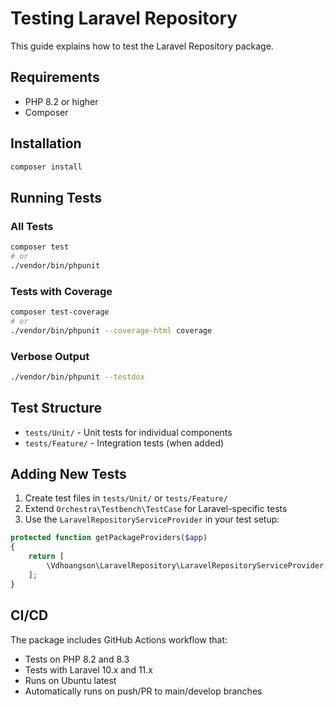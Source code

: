 # Testing Laravel Repository

This guide explains how to test the Laravel Repository package.

## Requirements

- PHP 8.2 or higher
- Composer

## Installation

```bash
composer install
```

## Running Tests

### All Tests

```bash
composer test
# or
./vendor/bin/phpunit
```

### Tests with Coverage

```bash
composer test-coverage
# or
./vendor/bin/phpunit --coverage-html coverage
```

### Verbose Output

```bash
./vendor/bin/phpunit --testdox
```

## Test Structure

- `tests/Unit/` - Unit tests for individual components
- `tests/Feature/` - Integration tests (when added)

## Adding New Tests

1. Create test files in `tests/Unit/` or `tests/Feature/`
2. Extend `Orchestra\Testbench\TestCase` for Laravel-specific tests
3. Use the `LaravelRepositoryServiceProvider` in your test setup:

```php
protected function getPackageProviders($app)
{
    return [
        \Vdhoangson\LaravelRepository\LaravelRepositoryServiceProvider::class,
    ];
}
```

## CI/CD

The package includes GitHub Actions workflow that:

- Tests on PHP 8.2 and 8.3
- Tests with Laravel 10.x and 11.x
- Runs on Ubuntu latest
- Automatically runs on push/PR to main/develop branches
